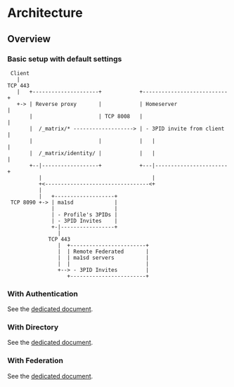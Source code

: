 # Architecture
## Overview
### Basic setup with default settings
```
 Client
   |
TCP 443
   |   +---------------------+            +---------------------------+
   +-> | Reverse proxy       |            | Homeserver                |
       |                     | TCP 8008   |                           |
       |  /_matrix/* -------------------> | - 3PID invite from client |
       |                     |            |   |                       |
       |  /_matrix/identity/ |            |   |                       |
       +--|------------------+            +---|-----------------------+
          |                                   |
          +<---------------------------------<+
          |
          |   +-------------------+
 TCP 8090 +-> | ma1sd             |
              |                   |
              | - Profile's 3PIDs |
              | - 3PID Invites    |
              +-|-----------------+
                |
             TCP 443
                |  +------------------------+
                |  | Remote Federated       |
                |  | ma1sd servers          |
                |  |                        |
                +--> - 3PID Invites         |
                   +------------------------+
```
### With Authentication
See the [dedicated document](features/authentication.md).

### With Directory
See the [dedicated document](features/directory.md).

### With Federation
See the [dedicated document](features/federation.md).
